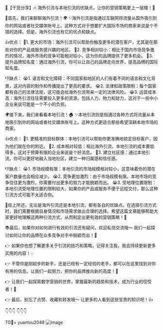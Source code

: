 🌟【干货分享】🔥 海外引流与本地引流的优缺点，让你的营销策略更上一层楼！🌟

🚀首先，我们来聊聊海外引流！🌍
✨海外引流是指通过互联网将流量从国外吸引到你的网站或者社交媒体账号上。这种方式对于想要扩大国际市场的商家来说是个不错的选择。但是，海外引流也有它的优点和缺点。

👍优点：
🌈1. 更大的市场：海外引流可以帮助你触及更多的潜在客户，尤其是在那些对你的产品或服务感兴趣的地区。
🌈2. 竞争相对较小：相比于国内市场竞争激烈的情况，海外市场的竞争可能相对较小，这为你的品牌提供了更多机会。
🌈3. 提升品牌知名度：通过海外引流，你可以让自己的品牌走向世界，提高品牌的国际知名度。

👎缺点：
😭1. 语言和文化障碍：不同国家和地区的人们有着不同的语言和文化背景，这对内容的制作和传播提出了更高的要求。
😭2. 法律和政策限制：每个国家都有自己的法律法规，这可能会给海外引流带来一定的法律风险。
😭3. 运营成本高：海外引流往往需要投入更多的资源，包括人力、物力和财力，这对于一些中小企业来说可能是一个不小的负担。

🌍接下来，我们来看看本地引流！🏠
✨本地引流则是指通过各种方式将流量从本地吸引到你的网站或者社交媒体账号上。这种方式更适合那些希望深耕本地市场的商家。

👍优点：
🌈1. 更精准的目标群体：本地引流可以帮助你更准确地锁定目标客户，因为他们就在你的附近。
🌈2. 成本相对较低：相比海外引流，本地引流的成本要低得多，这对于预算有限的企业来说是个好消息。
🌈3. 建立社区感：通过本地引流，你可以更好地融入当地社区，建立一种归属感和信任感。

👎缺点：
😭1. 市场规模有限：本地引流的市场规模相对较小，这意味着你的潜在客户数量也会相应减少。
😭2. 竞争更加激烈：由于市场规模有限，本地市场的竞争往往更为激烈，你需要付出更多的努力才能脱颖而出。
😭3. 受地理位置限制：本地引流受地理位置的限制较大，如果你的产品或服务不便于远程交付，那么这种引流方式可能不太适合你。

🎯综上所述，无论是海外引流还是本地引流，都有各自的优缺点。在选择引流方式时，我们需要根据自身情况和市场需求做出合理的选择。希望这篇文章能够帮助大家更好地理解这两种引流方式，从而制定出更有效的营销策略！💪

📚最后，如果你对如何进行有效的引流还有疑问，欢迎私信交流哦～ 我们一起探讨如何让你的品牌在众多竞争对手中脱颖而出！💌

👉 如果你也想了解更多关于引流的技巧和策略，记得关注我，我会持续更新更多实用的内容！💡

👉 不管你是刚起步的新手，还是已经有一定经验的老手，都可以在这里找到对你有用的信息。让我们一起努力，把你的品牌推向新的高度！🎉

👉 让我们一起探索数字营销的世界，掌握最新的趋势和技术，成为行业的佼佼者！🚀

👉 最后，别忘了点赞、收藏和转发哦～ 让更多的人看到这些宝贵的知识吧！👍

👇👇👇
👇👇👇

TG💪+ yuantou2048  ![Image](https://github.com/user-attachments/assets/42a5a4a5-fea9-4a1d-8aa0-73e57e430cca)